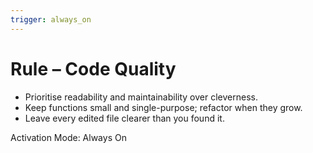 ```yaml
---
trigger: always_on
---
```


# Rule – Code Quality

- Prioritise readability and maintainability over cleverness.  
- Keep functions small and single-purpose; refactor when they grow.  
- Leave every edited file clearer than you found it.

Activation Mode: Always On
